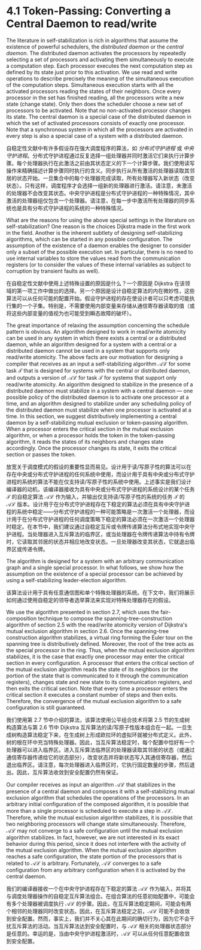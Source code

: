 # 4.1 Token-Passing: Converting a Central Daemon to read/write

The literature in self-stabilization is rich in algorithms that assume the existence of powerful schedulers, the *distributed daemon* or the *central daemon*. The distributed daemon activates the processors by repeatedly selecting a set of processors and activating them simultaneously to execute a computation step. Each processor executes the next computation step as defined by its state just prior to this activation. We use read and write operations to describe precisely the meaning of the simultaneous execution of the computation steps. Simultaneous execution starts with all the activated processors reading the states of their neighbors. Once every processor in the set has finished reading, all the processors write a new state (change state). Only then does the scheduler choose a new set of processors to be activated. Note that no non-activated processor changes its state. The central daemon is a special case of the distributed daemon in which the set of activated processors consists of exactly one processor. Note that a synchronous system in which all the processors are activated in every step is also a special case of a system with a distributed daemon.

自稳定性文献中有许多假设存在强大调度程序的算法，如 *分布式守护进程* 或 *中央守护进程*。分布式守护进程通过反复选择一组处理器并同时激活它们来执行计算步骤。每个处理器执行在此激活之前由其状态定义的下一个计算步骤。我们使用读写操作来精确描述计算步骤同时执行的含义。同步执行从所有激活的处理器读取其邻居的状态开始。一旦集合中的每个处理器完成读取，所有处理器写入新状态（改变状态）。只有这样，调度程序才会选择一组新的处理器进行激活。请注意，未激活的处理器不会改变其状态。中央守护进程是分布式守护进程的一种特殊情况，其中激活的处理器组仅包含一个处理器。请注意，在每一步中激活所有处理器的同步系统也是具有分布式守护进程的系统的一种特殊情况。

What are the reasons for using the above special settings in the literature on self-stabilization? One reason is the choices Dijkstra made in the first work in the field. Another is the inherent subtlety of designing self-stabilizing algorithms, which can be started in any possible configuration. The assumption of the existence of a daemon enables the designer to consider only a subset of the possible execution set. In particular, there is no need to use internal variables to store the values read from the communication registers (or to consider the values of these internal variables as subject to corruption by transient faults as well).

在自稳定性文献中使用上述特殊设置的原因是什么？一个原因是 Dijkstra 在该领域的第一项工作中做出的选择。另一个原因是设计自稳定算法的内在微妙性，这些算法可以从任何可能的配置开始。假设守护进程的存在使设计者可以只考虑可能执行集的一个子集。特别是，不需要使用内部变量来存储从通信寄存器读取的值（或将这些内部变量的值视为也可能受到瞬态故障的破坏）。

The great importance of relaxing the assumption concerning the schedule pattern is obvious. An algorithm designed to work in read/write atomicity can be used in any system in which there exists a central or a distributed daemon, while an algorithm designed for a system with a central or a distributed daemon cannot be used in a system that supports only read/write atomicity. The above facts are our motivation for designing a compiler that receives as an input a self-stabilizing algorithm $\mathcal{AL}$ for some task $\mathcal{T}$ that is designed for systems with the central or distributed daemon, and outputs a version of $\mathcal{AL}$ for task $\mathcal{T}$ for systems that support only read/write atomicity. An algorithm designed to stabilize in the presence of a distributed daemon must stabilize in a system with a central daemon — one possible policy of the distributed daemon is to activate one processor at a time, and an algorithm designed to stabilize under any scheduling policy of the distributed daemon must stabilize when one processor is activated at a time. In this section, we suggest distributively implementing a central daemon by a self-stabilizing mutual exclusion or token-passing algorithm. When a processor enters the critical section in the mutual exclusion algorithm, or when a processor holds the token in the token-passing algorithm, it reads the states of its neighbors and changes state accordingly. Once the processor changes its state, it exits the critical section or passes the token.

放宽关于调度模式的假设的重要性显而易见。设计用于读/写原子性的算法可以在存在中央或分布式守护进程的任何系统中使用，而设计用于具有中央或分布式守护进程的系统的算法不能在仅支持读/写原子性的系统中使用。上述事实是我们设计编译器的动机，该编译器接收为具有中央或分布式守护进程的系统设计的某个任务 $\mathcal{T}$ 的自稳定算法 $\mathcal{AL}$ 作为输入，并输出仅支持读/写原子性的系统的任务 $\mathcal{T}$ 的 $\mathcal{AL}$ 版本。设计用于在分布式守护进程存在下稳定的算法必须在具有中央守护进程的系统中稳定——分布式守护进程的一种可能策略是一次激活一个处理器，而设计用于在分布式守护进程的任何调度策略下稳定的算法必须在一次激活一个处理器时稳定。在本节中，我们建议通过自稳定互斥或令牌传递算法分布式地实现中央守护进程。当处理器进入互斥算法的临界区，或当处理器在令牌传递算法中持有令牌时，它读取其邻居的状态并相应地改变状态。一旦处理器改变其状态，它就退出临界区或传递令牌。

The algorithm is designed for a system with an arbitrary communication graph and a single special processor. In what follows, we show how the assumption on the existence of a special processor can be achieved by using a self-stabilizing leader-election algorithm.

该算法设计用于具有任意通信图和单个特殊处理器的系统。在下文中，我们将展示如何通过使用自稳定的领导者选举算法来实现对特殊处理器存在的假设。

We use the algorithm presented in section 2.7, which uses the fair-composition technique to compose the spanning-tree-construction algorithm of section 2.5 with the read/write atomicity version of Dijkstra's mutual exclusion algorithm in section 2.6. Once the spanning-tree construction algorithm stabilizes, a virtual ring forming the Euler tour on the spanning tree is distributively defined. Moreover, the root of the tree acts as the special processor in the ring. Thus, when the mutual exclusion algorithm stabilizes, it is the case that exactly one processor may enter the critical section in every configuration. A processor that enters the critical section of the mutual exclusion algorithm reads the state of its neighbors (or the portion of the state that is communicated to it through the communication registers), changes state and new state to its communication registers, and then exits the critical section. Note that every time a processor enters the critical section it executes a constant number of steps and then exits. Therefore, the convergence of the mutual exclusion algorithm to a safe configuration is still guaranteed.

我们使用第 2.7 节中介绍的算法，该算法使用公平组合技术将第 2.5 节的生成树构造算法与第 2.6 节中 Dijkstra 互斥算法的读/写原子性版本组合在一起。一旦生成树构造算法稳定下来，在生成树上形成欧拉环的虚拟环就被分布式定义。此外，树的根在环中充当特殊处理器。因此，当互斥算法稳定时，每个配置中恰好有一个处理器可以进入临界区。进入互斥算法临界区的处理器读取其邻居的状态（或通过通信寄存器传递给它的状态部分），改变状态并将新状态写入其通信寄存器，然后退出临界区。请注意，每次处理器进入临界区时，它执行固定数量的步骤，然后退出。因此，互斥算法收敛到安全配置仍然有保证。

Our compiler receives as input an algorithm $\mathcal{AL}$ that stabilizes in the presence of a central daemon and composes it with a self-stabilizing mutual exclusion algorithm that schedules the operations of the processors. In an arbitrary initial configuration of the composed algorithm, it is possible that more than a single processor is scheduled to execute a step in $\mathcal{AL}$. Therefore, while the mutual exclusion algorithm stabilizes, it is possible that two neighboring processors will change state simultaneously. Therefore, $\mathcal{AL}$ may not converge to a safe configuration until the mutual exclusion algorithm stabilizes. In fact, however, we are not interested in its exact behavior during this period, since it does not interfere with the activity of the mutual exclusion algorithm. When the mutual exclusion algorithm reaches a safe configuration, the state portion of the processors that is related to $\mathcal{AL}$ is arbitrary. Fortunately, $\mathcal{AL}$ converges to a safe configuration from any arbitrary configuration when it is activated by the central daemon.

我们的编译器接收一个在中央守护进程存在下稳定的算法 $\mathcal{AL}$ 作为输入，并将其与调度处理器操作的自稳定互斥算法组合。在组合算法的任意初始配置中，可能会有多个处理器被调度执行 $\mathcal{AL}$ 的步骤。因此，在互斥算法稳定期间，可能会有两个相邻的处理器同时改变状态。因此，在互斥算法稳定之前，$\mathcal{AL}$ 可能不会收敛到安全配置。然而，事实上，我们并不关心其在此期间的确切行为，因为它不会干扰互斥算法的活动。当互斥算法达到安全配置时，与 $\mathcal{AL}$ 相关的处理器状态部分是任意的。幸运的是，当由中央守护进程激活时，$\mathcal{AL}$ 可以从任何任意配置收敛到安全配置。
